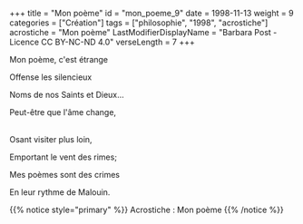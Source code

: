 +++
title = "Mon poème"
id = "mon_poeme_9"
date = 1998-11-13
weight = 9
categories = ["Création"]
tags = ["philosophie", "1998", "acrostiche"]
acrostiche = "Mon poème"
LastModifierDisplayName = "Barbara Post - Licence CC BY-NC-ND 4.0"
verseLength = 7
+++

Mon poème, c'est étrange

Offense les silencieux

Noms de nos Saints et Dieux...

Peut-être que l'âme change,

\
Osant visiter plus loin,

Emportant le vent des rimes;

Mes poèmes sont des crimes

En leur rythme de Malouin.

{{% notice style="primary" %}}
Acrostiche : Mon poème
{{% /notice %}}
